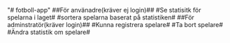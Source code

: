 "# fotboll-app" 
##För använadre(kräver ej login)##
#Se statisitk för spelarna i laget#
#sortera spelarna baserat på statistiken#
##För adminstratör(kräver login)##
#Kunna registrera spelare#
#Ta bort spelare#
#Ändra statistik om spelare#
